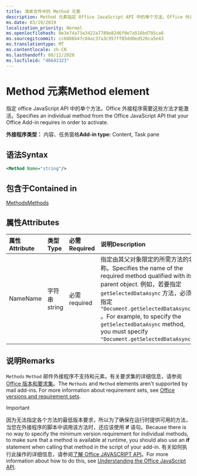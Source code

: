 ```yaml
---
title: 清单文件中的 Method 元素
description: Method 元素指定 Office JavaScript API 中的单个方法，Office 外接程序需要这些方法才能激活。
ms.date: 03/19/2019
localization_priority: Normal
ms.openlocfilehash: 0e3e74a73a3422a7789e82d6f0e7a516bd795ca8
ms.sourcegitcommit: cc6886b47c84ac37a3c957ff85dd0ed526ca5e43
ms.translationtype: MT
ms.contentlocale: zh-CN
ms.lasthandoff: 08/12/2020
ms.locfileid: "46641323"
---
```

# <a name="method-element"></a><span data-ttu-id="09097-103">Method 元素</span><span class="sxs-lookup"><span data-stu-id="09097-103">Method element</span></span>

<span data-ttu-id="09097-104">指定 office JavaScript API 中的单个方法，Office 外接程序需要这些方法才能激活。</span><span class="sxs-lookup"><span data-stu-id="09097-104">Specifies an individual method from the Office JavaScript API that your Office Add-in requires in order to activate.</span></span>

<span data-ttu-id="09097-105">**外接程序类型：** 内容、任务窗格</span><span class="sxs-lookup"><span data-stu-id="09097-105">**Add-in type:** Content, Task pane</span></span>

## <a name="syntax"></a><span data-ttu-id="09097-106">语法</span><span class="sxs-lookup"><span data-stu-id="09097-106">Syntax</span></span>

```XML
<Method Name="string"/>
```

## <a name="contained-in"></a><span data-ttu-id="09097-107">包含于</span><span class="sxs-lookup"><span data-stu-id="09097-107">Contained in</span></span>

[<span data-ttu-id="09097-108">Methods</span><span class="sxs-lookup"><span data-stu-id="09097-108">Methods</span></span>](methods.md)

## <a name="attributes"></a><span data-ttu-id="09097-109">属性</span><span class="sxs-lookup"><span data-stu-id="09097-109">Attributes</span></span>

|<span data-ttu-id="09097-110">属性</span><span class="sxs-lookup"><span data-stu-id="09097-110">Attribute</span></span>|<span data-ttu-id="09097-111">类型</span><span class="sxs-lookup"><span data-stu-id="09097-111">Type</span></span>|<span data-ttu-id="09097-112">必需</span><span class="sxs-lookup"><span data-stu-id="09097-112">Required</span></span>|<span data-ttu-id="09097-113">说明</span><span class="sxs-lookup"><span data-stu-id="09097-113">Description</span></span>|
|:-----|:-----|:-----|:-----|
|<span data-ttu-id="09097-114">Name</span><span class="sxs-lookup"><span data-stu-id="09097-114">Name</span></span>|<span data-ttu-id="09097-115">字符串</span><span class="sxs-lookup"><span data-stu-id="09097-115">string</span></span>|<span data-ttu-id="09097-116">必需</span><span class="sxs-lookup"><span data-stu-id="09097-116">required</span></span>|<span data-ttu-id="09097-117">指定由其父对象限定的所需方法的名称。</span><span class="sxs-lookup"><span data-stu-id="09097-117">Specifies the name of the required method qualified with its parent object.</span></span> <span data-ttu-id="09097-118">例如，若要指定 `getSelectedDataAsync` 方法，必须指定 `"Document.getSelectedDataAsync"` 。</span><span class="sxs-lookup"><span data-stu-id="09097-118">For example, to specify the `getSelectedDataAsync` method, you must specify `"Document.getSelectedDataAsync"`.</span></span>|

## <a name="remarks"></a><span data-ttu-id="09097-119">说明</span><span class="sxs-lookup"><span data-stu-id="09097-119">Remarks</span></span>

<span data-ttu-id="09097-120">`Methods` `Method` 邮件外接程序不支持和元素。有关要求集的详细信息，请参阅[Office 版本和要求集](../../develop/office-versions-and-requirement-sets.md)。</span><span class="sxs-lookup"><span data-stu-id="09097-120">The `Methods` and `Method` elements aren't supported by mail add-ins. For more information about requirement sets, see [Office versions and requirement sets](../../develop/office-versions-and-requirement-sets.md).</span></span>

> [!IMPORTANT]
> <span data-ttu-id="09097-121">因为无法指定各个方法的最低版本要求，所以为了确保在运行时提供可用的方法，当您在外接程序的脚本中调用该方法时，还应该使用 **if** 语句。</span><span class="sxs-lookup"><span data-stu-id="09097-121">Because there is no way to specify the minimum version requirement for individual methods, to make sure that a method is available at runtime, you should also use an **if** statement when calling that method in the script of your add-in.</span></span> <span data-ttu-id="09097-122">有关如何执行此操作的详细信息，请参阅[了解 Office JAVASCRIPT API](../../develop/understanding-the-javascript-api-for-office.md)。</span><span class="sxs-lookup"><span data-stu-id="09097-122">For more information about how to do this, see [Understanding the Office JavaScript API](../../develop/understanding-the-javascript-api-for-office.md).</span></span>
